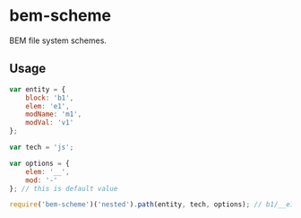 # bem-scheme

BEM file system schemes.

## Usage
```js
var entity = {
    block: 'b1',
    elem: 'e1',
    modName: 'm1',
    modVal: 'v1'
};

var tech = 'js';

var options = {
    elem: '__',
    mod: '-'
}; // this is default value

require('bem-scheme')('nested').path(entity, tech, options); // b1/__e1/_m1/b1__e1_m1_v1.js
```
